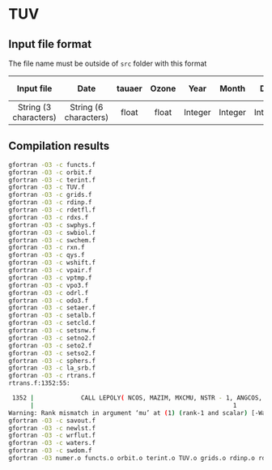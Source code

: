 # TUV

## Input file format

The file name must be outside of `src` folder with this format

|      Input file       |         Date          | tauaer | Ozone |  Year   |  Month  | Day     | Initial hour | Final hour |
| :-------------------: | :-------------------: | :----: | :---: | :-----: | :-----: | ------- | ------------ | ---------- |
| String (3 characters) | String (6 characters) | float  | float | Integer | Integer | Integer | Integer      | Integer    |

## Compilation results

```bash
gfortran -O3 -c functs.f
gfortran -O3 -c orbit.f
gfortran -O3 -c terint.f
gfortran -O3 -c TUV.f
gfortran -O3 -c grids.f
gfortran -O3 -c rdinp.f
gfortran -O3 -c rdetfl.f
gfortran -O3 -c rdxs.f
gfortran -O3 -c swphys.f
gfortran -O3 -c swbiol.f
gfortran -O3 -c swchem.f
gfortran -O3 -c rxn.f
gfortran -O3 -c qys.f
gfortran -O3 -c wshift.f
gfortran -O3 -c vpair.f
gfortran -O3 -c vptmp.f
gfortran -O3 -c vpo3.f
gfortran -O3 -c odrl.f
gfortran -O3 -c odo3.f
gfortran -O3 -c setaer.f
gfortran -O3 -c setalb.f
gfortran -O3 -c setcld.f
gfortran -O3 -c setsnw.f
gfortran -O3 -c setno2.f
gfortran -O3 -c seto2.f
gfortran -O3 -c setso2.f
gfortran -O3 -c sphers.f
gfortran -O3 -c la_srb.f
gfortran -O3 -c rtrans.f
rtrans.f:1352:55:

 1352 |             CALL LEPOLY( NCOS, MAZIM, MXCMU, NSTR - 1, ANGCOS, YLM0 )
      |                                                       1
Warning: Rank mismatch in argument ‘mu’ at (1) (rank-1 and scalar) [-Wargument-mismatch]
gfortran -O3 -c savout.f
gfortran -O3 -c newlst.f
gfortran -O3 -c wrflut.f
gfortran -O3 -c waters.f
gfortran -O3 -c swdom.f
gfortran -O3 numer.o functs.o orbit.o terint.o TUV.o grids.o rdinp.o rdetfl.o rdxs.o swphys.o swbiol.o swchem.o rxn.o qys.o wshift.o vpair.o vptmp.o vpo3.o odrl.o odo3.o setaer.o setalb.o setcld.o setsnw.o setno2.o seto2.o setso2.o sphers.o la_srb.o rtrans.o savout.o newlst.o wrflut.o waters.o swdom.o   -o tuv.out
```
